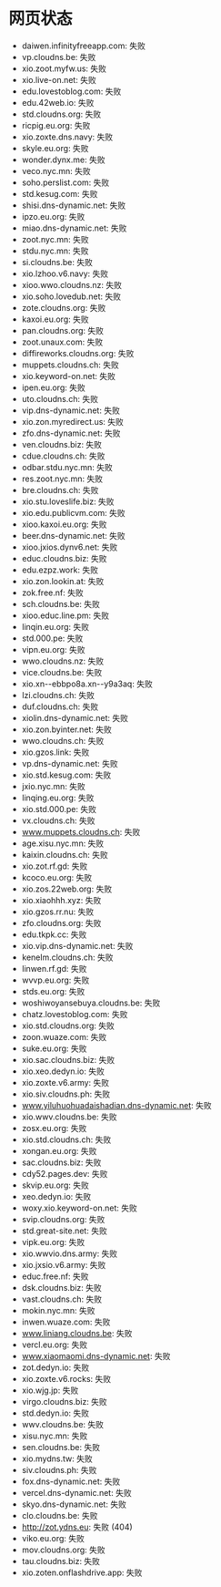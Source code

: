 # 网页状态
- daiwen.infinityfreeapp.com: 失败
- vp.cloudns.be: 失败
- xio.zoot.myfw.us: 失败
- xio.live-on.net: 失败
- edu.lovestoblog.com: 失败
- edu.42web.io: 失败
- std.cloudns.org: 失败
- ricpig.eu.org: 失败
- xio.zoxte.dns.navy: 失败
- skyle.eu.org: 失败
- wonder.dynx.me: 失败
- veco.nyc.mn: 失败
- soho.perslist.com: 失败
- std.kesug.com: 失败
- shisi.dns-dynamic.net: 失败
- ipzo.eu.org: 失败
- miao.dns-dynamic.net: 失败
- zoot.nyc.mn: 失败
- stdu.nyc.mn: 失败
- si.cloudns.be: 失败
- xio.lzhoo.v6.navy: 失败
- xioo.wwo.cloudns.nz: 失败
- xio.soho.lovedub.net: 失败
- zote.cloudns.org: 失败
- kaxoi.eu.org: 失败
- pan.cloudns.org: 失败
- zoot.unaux.com: 失败
- diffireworks.cloudns.org: 失败
- muppets.cloudns.ch: 失败
- xio.keyword-on.net: 失败
- ipen.eu.org: 失败
- uto.cloudns.ch: 失败
- vip.dns-dynamic.net: 失败
- xio.zon.myredirect.us: 失败
- zfo.dns-dynamic.net: 失败
- ven.cloudns.biz: 失败
- cdue.cloudns.ch: 失败
- odbar.stdu.nyc.mn: 失败
- res.zoot.nyc.mn: 失败
- bre.cloudns.ch: 失败
- xio.stu.loveslife.biz: 失败
- xio.edu.publicvm.com: 失败
- xioo.kaxoi.eu.org: 失败
- beer.dns-dynamic.net: 失败
- xioo.jxios.dynv6.net: 失败
- educ.cloudns.biz: 失败
- edu.ezpz.work: 失败
- xio.zon.lookin.at: 失败
- zok.free.nf: 失败
- sch.cloudns.be: 失败
- xioo.educ.line.pm: 失败
- linqin.eu.org: 失败
- std.000.pe: 失败
- vipn.eu.org: 失败
- wwo.cloudns.nz: 失败
- vice.cloudns.be: 失败
- xio.xn--ebbpo8a.xn--y9a3aq: 失败
- lzi.cloudns.ch: 失败
- duf.cloudns.ch: 失败
- xiolin.dns-dynamic.net: 失败
- xio.zon.byinter.net: 失败
- wwo.cloudns.ch: 失败
- xio.gzos.link: 失败
- vp.dns-dynamic.net: 失败
- xio.std.kesug.com: 失败
- jxio.nyc.mn: 失败
- linqing.eu.org: 失败
- xio.std.000.pe: 失败
- vx.cloudns.ch: 失败
- www.muppets.cloudns.ch: 失败
- age.xisu.nyc.mn: 失败
- kaixin.cloudns.ch: 失败
- xio.zot.rf.gd: 失败
- kcoco.eu.org: 失败
- xio.zos.22web.org: 失败
- xio.xiaohhh.xyz: 失败
- xio.gzos.rr.nu: 失败
- zfo.cloudns.org: 失败
- edu.tkpk.cc: 失败
- xio.vip.dns-dynamic.net: 失败
- kenelm.cloudns.ch: 失败
- linwen.rf.gd: 失败
- wvvp.eu.org: 失败
- stds.eu.org: 失败
- woshiwoyansebuya.cloudns.be: 失败
- chatz.lovestoblog.com: 失败
- xio.std.cloudns.org: 失败
- zoon.wuaze.com: 失败
- suke.eu.org: 失败
- xio.sac.cloudns.biz: 失败
- xio.xeo.dedyn.io: 失败
- xio.zoxte.v6.army: 失败
- xio.siv.cloudns.ph: 失败
- www.yiluhuohuadaishadian.dns-dynamic.net: 失败
- xio.wwv.cloudns.be: 失败
- zosx.eu.org: 失败
- xio.std.cloudns.ch: 失败
- xongan.eu.org: 失败
- sac.cloudns.biz: 失败
- cdy52.pages.dev: 失败
- skvip.eu.org: 失败
- xeo.dedyn.io: 失败
- woxy.xio.keyword-on.net: 失败
- svip.cloudns.org: 失败
- std.great-site.net: 失败
- vipk.eu.org: 失败
- xio.wwvio.dns.army: 失败
- xio.jxsio.v6.army: 失败
- educ.free.nf: 失败
- dsk.cloudns.biz: 失败
- vast.cloudns.ch: 失败
- mokin.nyc.mn: 失败
- inwen.wuaze.com: 失败
- www.liniang.cloudns.be: 失败
- vercl.eu.org: 失败
- www.xiaomaomi.dns-dynamic.net: 失败
- zot.dedyn.io: 失败
- xio.zoxte.v6.rocks: 失败
- xio.wjg.jp: 失败
- virgo.cloudns.biz: 失败
- std.dedyn.io: 失败
- wwv.cloudns.be: 失败
- xisu.nyc.mn: 失败
- sen.cloudns.be: 失败
- xio.mydns.tw: 失败
- siv.cloudns.ph: 失败
- fox.dns-dynamic.net: 失败
- vercel.dns-dynamic.net: 失败
- skyo.dns-dynamic.net: 失败
- clo.cloudns.be: 失败
- http://zot.ydns.eu: 失败 (404)
- viko.eu.org: 失败
- mov.cloudns.org: 失败
- tau.cloudns.biz: 失败
- xio.zoten.onflashdrive.app: 失败
